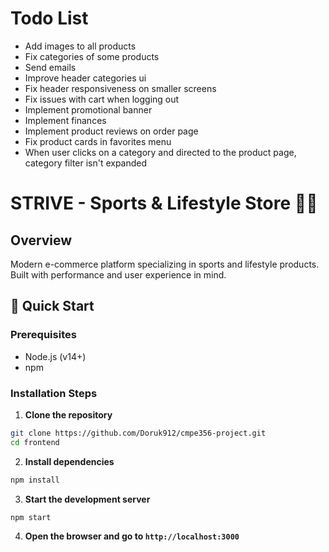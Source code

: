 # Todo List
* Add images to all products
* Fix categories of some products
* Send emails
* Improve header categories ui
* Fix header responsiveness on smaller screens
* Fix issues with cart when logging out
* Implement promotional banner
* Implement finances
* Implement product reviews on order page
* Fix product cards in favorites menu
* When user clicks on a category and directed to the product page, category filter isn't expanded

# STRIVE - Sports & Lifestyle Store 🏃‍♂️

## Overview
Modern e-commerce platform specializing in sports and lifestyle products. Built with performance and user experience in mind.

## 🚀 Quick Start

### Prerequisites
* Node.js (v14+)
* npm

### Installation Steps

1. **Clone the repository**
```bash
git clone https://github.com/Doruk912/cmpe356-project.git
cd frontend
```
2. **Install dependencies**
```bash
npm install
```
3. **Start the development server**
```bash
npm start
```
4. **Open the browser and go to `http://localhost:3000`**

